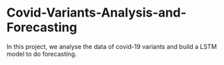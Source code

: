# Covid-Variants-Analysis-and-Forecasting
In this project, we analyse the data of covid-19 variants and build a LSTM model to do forecasting.
